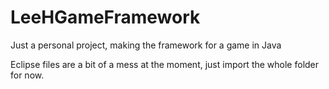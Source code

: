 # LeeHGameFramework
Just a personal project, making the framework for a game in Java

Eclipse files are a bit of a mess at the moment, just import the whole folder for now.